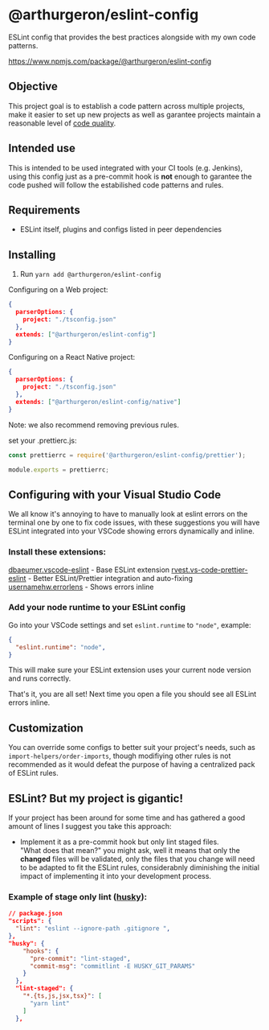 # @arthurgeron/eslint-config

ESLint config that provides the best practices alongside with my own code patterns.

https://www.npmjs.com/package/@arthurgeron/eslint-config

## Objective

This project goal is to establish a code pattern across multiple projects, make it easier to set up new projects as well as garantee projects maintain a reasonable level of [code quality](https://medium.com/@navitasinghal77/react-coding-standards-and-practices-3b133bcaea8).


## Intended use
This is intended to be used integrated with your CI tools (e.g. Jenkins), using this config just as a pre-commit hook is **not** enough to garantee the code pushed will follow the estabilished code patterns and rules.

## Requirements
- ESLint itself, plugins and configs listed in peer dependencies

## Installing

1. Run `yarn add @arthurgeron/eslint-config`

Configuring on a Web project:
```json
{
  parserOptions: {
    project: "./tsconfig.json"
  },
  extends: ["@arthurgeron/eslint-config"]
}
```

Configuring on a React Native project:
```json
{
  parserOptions: {
    project: "./tsconfig.json"
  },
  extends: ["@arthurgeron/eslint-config/native"]
}
```
Note: we also recommend removing previous rules.

set your .prettierc.js:
```js
const prettierrc = require('@arthurgeron/eslint-config/prettier');

module.exports = prettierrc;
```

## Configuring with your Visual Studio Code
We all know it's annoying to have to manually look at eslint errors on the terminal one by one to fix code issues, with these suggestions you will have ESLint integrated into your VSCode showing errors dynamically and inline.
### Install these extensions:
[dbaeumer.vscode-eslint](https://marketplace.visualstudio.com/items?itemName=usernamehw.errorlens) - Base ESLint extension
[rvest.vs-code-prettier-eslint](https://marketplace.visualstudio.com/items?itemName=rvest.vs-code-prettier-eslint) - Better ESLint/Prettier integration and auto-fixing
[usernamehw.errorlens](https://marketplace.visualstudio.com/items?itemName=usernamehw.errorlens) - Shows errors inline

### Add your node runtime to your ESLint config
Go into your VSCode settings  and set `eslint.runtime` to `"node"`, example:
```JSON
{
  "eslint.runtime": "node",
}
```
This will make sure your ESLint extension uses your current node version and runs correctly.

That's it, you are all set! Next time you open a file you should see all ESLint errors inline.
## Customization
You can override some configs to better suit your project's needs, such as `import-helpers/order-imports`, though modifiying other rules is not recommended as it would defeat the purpose of having a centralized pack of ESLint rules.

## ESLint? But my project is gigantic!
If your project has been around for some time and has gathered a good amount of lines I suggest you take this approach:

- Implement it as a pre-commit hook but only lint staged files.    
"What does that mean?" you might ask, well it means that only the **changed** files will be validated, only the files that you change will need to be adapted to fit the ESLint rules, considerabnly diminishing the initial impact of implementing it into your development process.    
### Example of stage only lint ([husky](https://github.com/typicode/husky)):
```json
// package.json
"scripts": {
  "lint": "eslint --ignore-path .gitignore ",
},
"husky": {
    "hooks": {
      "pre-commit": "lint-staged",
      "commit-msg": "commitlint -E HUSKY_GIT_PARAMS"
    }
  },
  "lint-staged": {
    "*.{ts,js,jsx,tsx}": [
      "yarn lint"
    ]
  },
```
